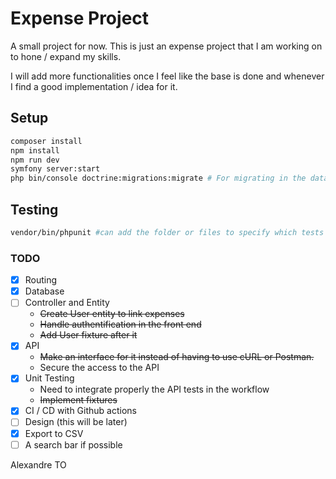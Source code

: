 # Expense Project

A small project for now. This is just an expense project that I am working on to hone / expand my skills. 

I will add more functionalities once I feel like the base is done and whenever I find a good implementation / idea for it.

## Setup

```Bash
composer install
npm install
npm run dev
symfony server:start
php bin/console doctrine:migrations:migrate # For migrating in the database
```

## Testing

```Bash
vendor/bin/phpunit #can add the folder or files to specify which tests to run instead of all
```

### TODO

- [x] Routing
- [x] Database
- [ ] Controller and Entity
  - ~~Create User entity to link expenses~~
  - ~~Handle authentification in the front end~~
  - ~~Add User fixture after it~~
- [x] API
  - ~~Make an interface for it instead of having to use cURL or Postman.~~
  - Secure the access to the API
- [x] Unit Testing
  - Need to integrate properly the API tests in the workflow
  - ~~Implement fixtures~~
- [x] CI / CD with Github actions
- [ ] Design (this will be later)
- [x] Export to CSV
- [ ] A search bar if possible

Alexandre TO